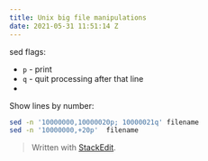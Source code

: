 ```yaml
---
title: Unix big file manipulations
date: 2021-05-31 11:51:14 Z
---
```


sed flags:
* `p` - print
* `q` - quit processing after that line
* 

Show lines by number:
```bash
sed -n '10000000,10000020p; 10000021q' filename
sed -n '10000000,+20p'  filename
``` 

> Written with [StackEdit](https://stackedit.io/).
<!--stackedit_data:
eyJoaXN0b3J5IjpbLTE4OTg5NDAwMjMsMTg2MTEyOTI3OSw0OT
UzODM4MDJdfQ==
-->